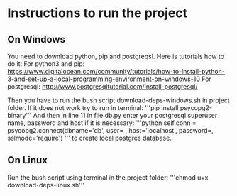 # Instructions to run the project
## On Windows
You need to download python, pip and postgreqsl.
Here is tutorials how to do it:
For python3 and pip:
https://www.digitalocean.com/community/tutorials/how-to-install-python-3-and-set-up-a-local-programming-environment-on-windows-10
For postgresql:
http://www.postgresqltutorial.com/install-postgresql/

Then you have to run the bush script download-deps-windows.sh in project folder.
If it does not work try to run in terminal:
'''pip install psycopg2-binary'''
And then in line 11 in file db.py enter your postgresql superuser name, password and host if it is necessary:
'''python
self.conn = psycopg2.connect(dbname='db', user= <name of your postgresql superuser> , host='localhost', password=<your password>, sslmode='require')
'''
to create local postgres database.

## On Linux
Run the bush script using terminal in the project folder:
'''chmod u+x download-deps-linux.sh'''
